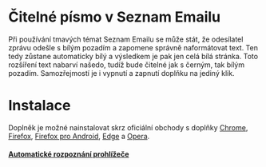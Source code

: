 # Čitelné písmo v Seznam Emailu
Při používání tmavých témat Seznam Emailu se může stát, že odesílatel zprávu odešle s bílým pozadím a zapomene správně naformátovat text. Ten tedy zůstane automaticky bílý a výsledkem je pak jen celá bílá stránka. Toto rozšíření text nabarví našedo, tudíž bude čitelné jak s černým, tak bílým pozadím. Samozřejmostí je i vypnutí a zapnutí doplňku na jediný klik.
# Instalace
Doplněk je možné nainstalovat skrz oficiální obchody s doplňky [Chrome](https://chrome.google.com/webstore/detail/%C4%8Diteln%C3%A9-p%C3%ADsmo-v-seznam-em/iegcaloncdbbdnlfandkjgjgagkabcii), [Firefox](https://addons.mozilla.org/firefox/addon/cpvse/), [Firefox pro Android](https://addons.mozilla.org/android/addon/cpvse/), [Edge](https://microsoftedge.microsoft.com/addons/detail/aningpekdbmgmhimcemdakjhicbmbpdm) a [Opera](https://addons.opera.com/extensions/details/citelne-pismo-v-seznam-emailu/).
#### [Automatické rozpoznání prohlížeče](https://hnr.li/cpvse)
